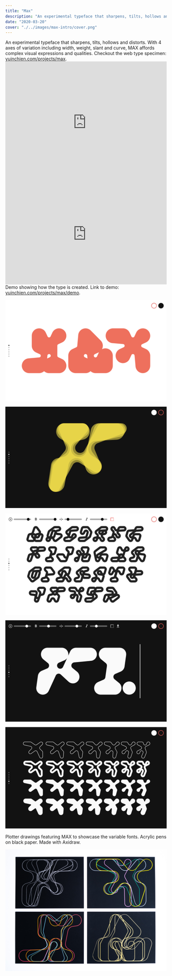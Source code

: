 ```yaml
---
title: "Max"
description: "An experimental typeface that sharpens, tilts, hollows and distorts"
date: "2020-03-20"
cover: "./../images/max-intro/cover.png"
---
```

<div class="text">An experimental typeface that sharpens, tilts, hollows and distorts. With 4 axes of variation including width, weight, slant and curve, MAX affords complex visual expressions and qualities. Checkout the web type specimen: <a href="https://yuinchien.com/projects/max" target="_blank">yuinchien.com/projects/max</a>.</div>

<div class="video"><div style="padding:75% 0 0 0;position:relative;"><iframe src="https://player.vimeo.com/video/405615934?title=0&byline=0&portrait=0" style="position:absolute;top:0;left:0;width:100%;height:100%;" frameborder="0" allow="autoplay; fullscreen" allowfullscreen></iframe></div><script src="https://player.vimeo.com/api/player.js"></script>
</div>


<div class="video">
<div style="padding:62.5% 0 0 0;position:relative;"><iframe src="https://player.vimeo.com/video/408217446?title=0&byline=0&portrait=0" style="position:absolute;top:0;left:0;width:100%;height:100%;" frameborder="0" allow="autoplay; fullscreen" allowfullscreen></iframe></div><script src="https://player.vimeo.com/api/player.js"></script>
</div>

<div class="text">Demo showing how the type is created. Link to demo: <a href="https://yuinchien.com/projects/max/demo" target="_blank">yuinchien.com/projects/max/demo</a>.</div>

![Grid Study](./../images/max-intro/010.png)

![Grid Study](./../images/max-intro/011.png)

![Grid Study](./../images/max-intro/012.png)

![Grid Study](./../images/max-intro/013.png)

![Grid Study](./../images/max-intro/014.png)

<div class="text">
Plotter drawings featuring MAX to showcase the variable fonts. Acrylic pens on black paper. Made with Axidraw.
</div>

![Grid Study](./../images/max-intro/401.jpg)
